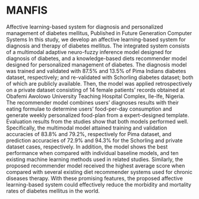 # MANFIS
Affective learning-based system for diagnosis and personalized management of diabetes mellitus, Published in Future Generation Computer Systems
In this study, we develop an affective learning-based system for diagnosis and therapy of diabetes mellitus. The integrated system consists of a multimodal adaptive neuro-fuzzy inference model designed for diagnosis of diabetes, and a knowledge-based diets recommender model designed for personalized management of diabetes. The diagnosis model was trained and validated with 87.5% and 13.5% of Pima Indians diabetes dataset, respectively; and re-validated with Schorling diabetes dataset; both of which are publicly available. Then, the model was applied retrospectively on a private dataset consisting of 14 female patients’ records obtained at Obafemi Awolowo University Teaching Hospital Complex, Ile-Ife, Nigeria. 
The recommender model combines users’ diagnoses results with their eating formulae to determine users’ food-per-day consumption and generate weekly personalized food-plan from a expert-designed template. Evaluation results from the studies show that both models performed well. Specifically, the multimodal model attained training and validation accuracies of 83.8% and 79.2%, respectively for Pima dataset, and prediction accuracies of 72.9% and 94.3% for the Schorling and private dataset cases, respectively. In addition, the model shows the best performance when compared with individual baseline models, and ten existing machine learning methods used in related studies. 
Similarly, the proposed recommender model received the highest average score when compared with several existing diet recommender systems used for chronic diseases therapy. With these promising features, the proposed affective learning-based system could effectively reduce the morbidity and mortality rates of diabetes mellitus in the world.
